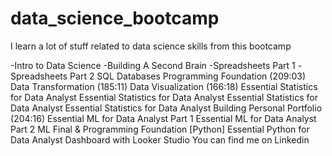 # data_science_bootcamp


I learn a lot of stuff related to data science skills from this bootcamp

-Intro to Data Science 
-Building A Second Brain 
-Spreadsheets Part 1 
-Spreadsheets Part 2
SQL Databases
Programming Foundation (209:03)
Data Transformation (185:11)
Data Visualization (166:18)
Essential Statistics for Data Analyst 
Essential Statistics for Data Analyst 
Essential Statistics for Data Analyst 
Essential Statistics for Data Analyst 
Building Personal Portfolio (204:16)
Essential ML for Data Analyst Part 1 
Essential ML for Data Analyst Part 2 
ML Final & Programming Foundation [Python] 
Essential Python for Data Analyst
Dashboard with Looker Studio
You can find me on Linkedin
